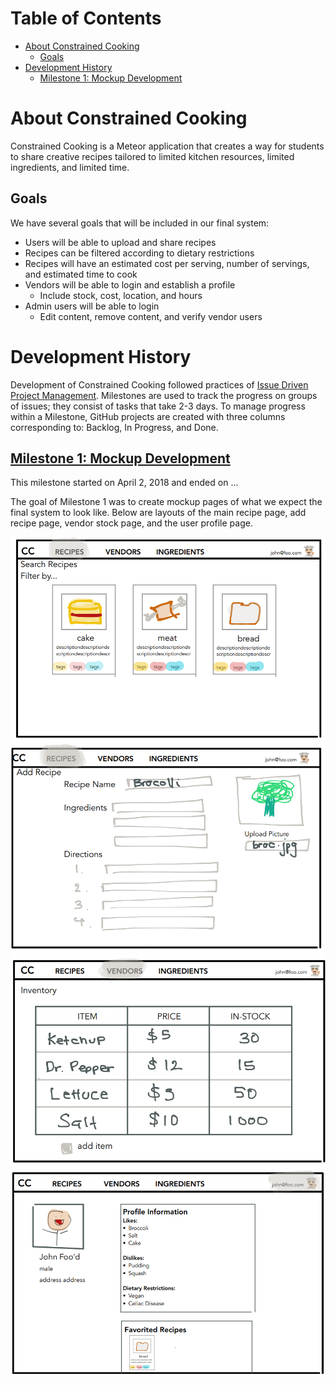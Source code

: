 # Table of Contents

* [About Constrained Cooking](#about-constrained-cooking)
  * [Goals](#goals)
* [Development History](#development-history)
  * [Milestone 1: Mockup Development](#milestone-1-mockup-development)

# About Constrained Cooking

Constrained Cooking is a Meteor application that creates a way for students to share creative recipes tailored to limited kitchen resources, limited ingredients, and limited time.

## Goals

We have several goals that will be included in our final system:
* Users will be able to upload and share recipes
* Recipes can be filtered according to dietary restrictions
* Recipes will have an estimated cost per serving, number of servings, and estimated time to cook
* Vendors will be able to login and establish a profile
  * Include stock, cost, location, and hours
* Admin users will be able to login
  * Edit content, remove content, and verify vendor users

# Development History

Development of Constrained Cooking followed practices of [Issue Driven Project Management](http://courses.ics.hawaii.edu/ics314s18/modules/project-management/).  Milestones are used to track the progress on groups of issues; they consist of tasks that take 2-3 days.  To manage progress within a Milestone, GitHub projects are created with three columns corresponding to: Backlog, In Progress, and Done.

## [Milestone 1: Mockup Development](https://github.com/orgs/constrainedcooking/projects/2)

This milestone started on April 2, 2018 and ended on ...

The goal of Milestone 1 was to create mockup pages of what we expect the final system to look like.  Below are layouts of the main recipe page, add recipe page, vendor stock page, and the user profile page.

<img src="images/recipepagemockup.PNG"/>
<img src="images/createrecipemockup.PNG"/>
<img src="images/vendoritemsmockup.PNG"/>
<img src="images/profilepagemockup.PNG"/>
